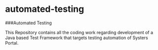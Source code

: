 automated-testing
=================

###Automated Testing

This Repository contains all the coding work regarding development of a Java based Test Framework that targets testing automation of Systers Portal.
